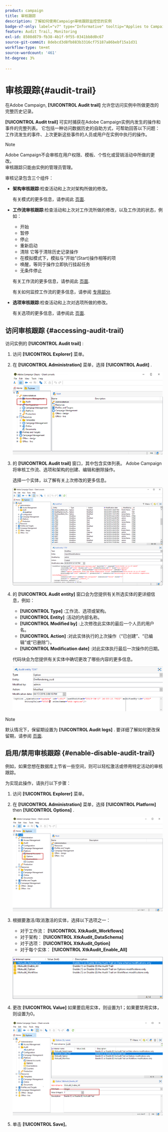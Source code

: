 ```yaml
---
product: campaign
title: 审核跟踪
description: 了解如何使用Campaign审核跟踪监控您的实例
badge-v7-only: label="v7" type="Informative" tooltip="Applies to Campaign Classic v7 only"
feature: Audit Trail, Monitoring
exl-id: 8508d879-fb38-4b1f-9f55-0341bb8d0c67
source-git-commit: 8debcd3d8fb883b3316cf75187a86bebf15a1d31
workflow-type: tm+mt
source-wordcount: '461'
ht-degree: 3%

---
```


# 审核跟踪{#audit-trail}



在Adobe Campaign, **[!UICONTROL Audit trail]** 允许您访问实例中所做更改的完整历史记录。

**[!UICONTROL Audit trail]** 可实时捕获在Adobe Campaign实例内发生的操作和事件的完整列表。 它包括一种访问数据历史的自助方式，可帮助回答以下问题：工作流发生的事件、上次更新这些事件的人员或用户在实例中执行的操作。

>[!NOTE]
>
>Adobe Campaign不会审核在用户权限、模板、个性化或营销活动中所做的更改。\
>审核跟踪只能由实例的管理员管理。

审核记录包含三个组件：

* **架构审核跟踪**:检查活动和上次对架构所做的修改。

   有关模式的更多信息，请参阅此 [页面](../../configuration/using/data-schemas.md).

* **工作流审核跟踪**:检查活动和上次对工作流所做的修改，以及工作流的状态，例如：

   * 开始
   * 暂停
   * 停止
   * 重新启动
   * 清除 它等于清除历史记录操作
   * 在模拟模式下，模拟与“开始”(Start)操作相等的项
   * 唤醒，等同于操作立即执行挂起任务
   * 无条件停止

   有关工作流的更多信息，请参阅此 [页面](../../workflow/using/about-workflows.md).

   有关如何监控工作流的更多信息，请参阅 [专用部分](../../workflow/using/monitoring-workflow-execution.md).

* **选项审核跟踪**:检查活动和上次对选项所做的修改。

   有关选项的更多信息，请参阅此 [页面](../../installation/using/configuring-campaign-options.md).

## 访问审核跟踪 {#accessing-audit-trail}

访问实例的 **[!UICONTROL Audit trail]** :

1. 访问 **[!UICONTROL Explorer]** 菜单。
1. 在 **[!UICONTROL Administration]** 菜单，选择 **[!UICONTROL Audit]** .

   ![](assets/audit_trail_1.png)

1. 的 **[!UICONTROL Audit trail]** 窗口，其中包含实体列表。 Adobe Campaign将审核工作流、选项和架构的创建、编辑和删除操作。

   选择一个实体，以了解有关上次修改的更多信息。

   ![](assets/audit_trail_2.png)

1. 的 **[!UICONTROL Audit entity]** 窗口会为您提供有关所选实体的更详细信息，例如：

   * **[!UICONTROL Type]** :工作流、选项或架构。
   * **[!UICONTROL Entity]** :活动的内部名称。
   * **[!UICONTROL Modified by]** :上次修改此实体的最后一个人员的用户名。
   * **[!UICONTROL Action]** :对此实体执行的上次操作（“已创建”、“已编辑”或“已删除”）。
   * **[!UICONTROL Modification date]** :对此实体执行最后一次操作的日期。

   代码块会为您提供有关实体中确切更改了哪些内容的更多信息。

   ![](assets/audit_trail_3.png)

>[!NOTE]
>
>默认情况下，保留期设置为 **[!UICONTROL Audit logs]** . 要详细了解如何更改保留期，请参阅 [页面](../../production/using/database-cleanup-workflow.md#deployment-wizard).

## 启用/禁用审核跟踪 {#enable-disable-audit-trail}

例如，如果您想在数据库上节省一些空间，则可以轻松激活或停用特定活动的审核跟踪。

为实现此操作，请执行以下步骤：

1. 访问 **[!UICONTROL Explorer]** 菜单。
1. 在 **[!UICONTROL Administration]** 菜单，选择 **[!UICONTROL Platform]** then **[!UICONTROL Options]** .

   ![](assets/audit_trail_4.png)

1. 根据要激活/取消激活的实体，选择以下选项之一：

   * 对于工作流： **[!UICONTROL XtkAudit_Workflows]**
   * 对于架构： **[!UICONTROL XtkAudit_DataSchema]**
   * 对于选项： **[!UICONTROL XtkAudit_Option]**
   * 对于每个实体： **[!UICONTROL XtkAudit_Enable_All]**

   ![](assets/audit_trail_5.png)

1. 更改 **[!UICONTROL Value]** 如果要启用实体，则设置为1；如果要禁用实体，则设置为0。

   ![](assets/audit_trail_6.png)

1. 单击 **[!UICONTROL Save]**。
